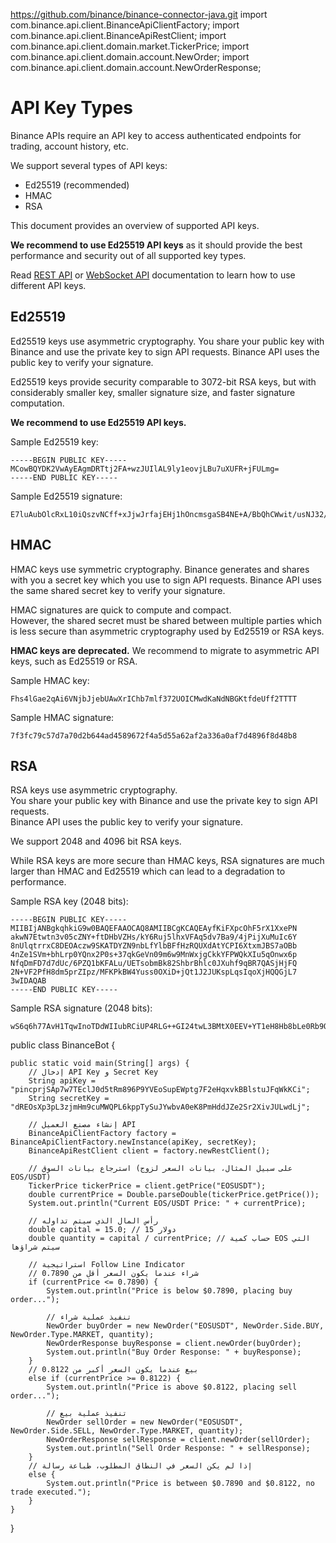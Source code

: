 https://github.com/binance/binance-connector-java.git
import com.binance.api.client.BinanceApiClientFactory;
import com.binance.api.client.BinanceApiRestClient;
import com.binance.api.client.domain.market.TickerPrice;
import com.binance.api.client.domain.account.NewOrder;
import com.binance.api.client.domain.account.NewOrderResponse;
# API Key Types

Binance APIs require an API key to access authenticated endpoints for trading, account history, etc.

We support several types of API keys:

- Ed25519 (recommended)
- HMAC
- RSA

This document provides an overview of supported API keys.

**We recommend to use Ed25519 API keys** as it should provide the best performance and security out of all supported key types.

Read [REST API](../rest-api.md#signed-trade-and-user_data-endpoint-security) or [WebSocket API](../web-socket-api.md#request-security) documentation to learn how to use different API keys.

## Ed25519 

Ed25519 keys use asymmetric cryptography.
You share your public key with Binance and use the private key to sign API requests.
Binance API uses the public key to verify your signature.

Ed25519 keys provide security comparable to 3072-bit RSA keys, but with considerably smaller key, smaller signature size, and faster signature computation.

**We recommend to use Ed25519 API keys.**

Sample Ed25519 key:
```
-----BEGIN PUBLIC KEY-----
MCowBQYDK2VwAyEAgmDRTtj2FA+wzJUIlAL9ly1eovjLBu7uXUFR+jFULmg=
-----END PUBLIC KEY-----
```

Sample Ed25519 signature:

```
E7luAubOlcRxL10iQszvNCff+xJjwJrfajEHj1hOncmsgaSB4NE+A/BbQhCWwit/usNJ32/LeTwDYPoA7Qz4BA==
```

## HMAC

HMAC keys use symmetric cryptography.
Binance generates and shares with you a secret key which you use to sign API requests.
Binance API uses the same shared secret key to verify your signature.

HMAC signatures are quick to compute and compact. <br>
However, the shared secret must be shared between multiple parties which is less secure than asymmetric cryptography used by Ed25519 or RSA keys.

**HMAC keys are deprecated.** We recommend to migrate to asymmetric API keys, such as Ed25519 or RSA.

Sample HMAC key:

```
Fhs4lGae2qAi6VNjbJjebUAwXrIChb7mlf372UOICMwdKaNdNBGKtfdeUff2TTTT
```

Sample HMAC signature:

```
7f3fc79c57d7a70d2b644ad4589672f4a5d55a62af2a336a0af7d4896f8d48b8
```

## RSA

RSA keys use asymmetric cryptography. <br>
You share your public key with Binance and use the private key to sign API requests. <br>
Binance API uses the public key to verify your signature.

We support 2048 and 4096 bit RSA keys.

While RSA keys are more secure than HMAC keys,
RSA signatures are much larger than HMAC and Ed25519 which can lead to a degradation to performance.

Sample RSA key (2048 bits):

```
-----BEGIN PUBLIC KEY-----
MIIBIjANBgkqhkiG9w0BAQEFAAOCAQ8AMIIBCgKCAQEAyfKiFXpcOhF5rX1XxePN
akwN7Etwtn3v05cZNY+ftDHbVZHs/kY6Ruj5lhxVFAq5dv7Ba9/4jPijXuMuIc6Y
8nUlqtrrxC8DEOAczw9SKATDYZN9nbLfYlbBFfHzRQUXdAtYCPI6XtxmJBS7aOBb
4nZe1SVm+bhLrp0YQnx2P0s+37qkGeVn09m6w9MnWxjgCkkYFPWQkXIu5qOnwx6p
NfqDmFD7d7dUc/6PZQ1bKFALu/UETsobmBk82ShbrBhlc0JXuhf9qBR7QASjHjFQ
2N+VF2PfH8dm5prZIpz/MFKPkBW4Yuss0OXiD+jQt1J2JUKspLqsIqoXjHQQGjL7
3wIDAQAB
-----END PUBLIC KEY-----
```

Sample RSA signature (2048 bits):

```
wS6q6h77AvH1TqwInoTDdWIIubRCiUP4RLG++GI24twL3BMtX0EEV+YT1eH8Hb8bLe0Rb9OhOHbt1CC3aurzoCTgZvhNek47mg+Bpu8fwQ7eRkXEiWBx5C8BNN73JwnnkZw4UzYvqiwAs162jToV8AL0eN043KJ3MEKCy3C6nyeYOFSg+1Cp637KtAZk3z7aHknSu7/PXSPuwMIpBgFctf8YKGZFAVRbgwlcgUDhXyaGts6OFePGy0jkZKJHawb/w5hoatatsfVmVC4hZ8fsfystQ9k5DNjTm7ROApWaXy9BsfAYcj13O424mqlpkKG4EGnIjOIWB/pRDDQEm2O/xg==
```
public class BinanceBot {

    public static void main(String[] args) {
        // إدخال API Key و Secret Key
        String apiKey = "pincprjSAp7w7TEclJ0d5tRm896P9YVEoSupEWptg7F2eHqxvkBBlstuJFqWkKCi";
        String secretKey = "dREOsXp3pL3zjmHm9cuMWQPL6kppTySuJYwbvA0eK8PmHddJZe2Sr2XivJULwdLj";

        // إنشاء مصنع العميل API
        BinanceApiClientFactory factory = BinanceApiClientFactory.newInstance(apiKey, secretKey);
        BinanceApiRestClient client = factory.newRestClient();

        // استرجاع بيانات السوق (على سبيل المثال، بيانات السعر لزوج EOS/USDT)
        TickerPrice tickerPrice = client.getPrice("EOSUSDT");
        double currentPrice = Double.parseDouble(tickerPrice.getPrice());
        System.out.println("Current EOS/USDT Price: " + currentPrice);

        // رأس المال الذي سيتم تداوله
        double capital = 15.0; // 15 دولار
        double quantity = capital / currentPrice; // حساب كمية EOS التي سيتم شراؤها

        // استراتيجية Follow Line Indicator
        // شراء عندما يكون السعر أقل من 0.7890
        if (currentPrice <= 0.7890) {
            System.out.println("Price is below $0.7890, placing buy order...");

            // تنفيذ عملية شراء
            NewOrder buyOrder = new NewOrder("EOSUSDT", NewOrder.Side.BUY, NewOrder.Type.MARKET, quantity);
            NewOrderResponse buyResponse = client.newOrder(buyOrder);
            System.out.println("Buy Order Response: " + buyResponse);
        }
        // بيع عندما يكون السعر أكبر من 0.8122
        else if (currentPrice >= 0.8122) {
            System.out.println("Price is above $0.8122, placing sell order...");

            // تنفيذ عملية بيع
            NewOrder sellOrder = new NewOrder("EOSUSDT", NewOrder.Side.SELL, NewOrder.Type.MARKET, quantity);
            NewOrderResponse sellResponse = client.newOrder(sellOrder);
            System.out.println("Sell Order Response: " + sellResponse);
        }
        // إذا لم يكن السعر في النطاق المطلوب، طباعة رسالة
        else {
            System.out.println("Price is between $0.7890 and $0.8122, no trade executed.");
        }
    }
}
